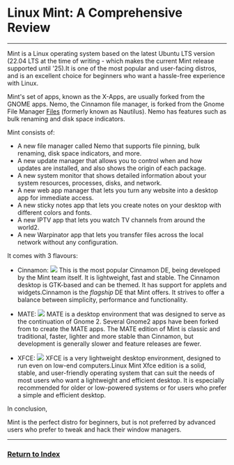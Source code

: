 # Linux Mint: A Comprehensive Review
---

Mint is a Linux operating system based on the latest Ubuntu LTS version (22.04 LTS at the time of writing - which makes the current Mint release supported until '25).It is one of the most popular and user-facing distros, and is an excellent choice for beginners who want a hassle-free experience with Linux.

Mint's set of apps, known as the X-Apps, are usually forked from the GNOME apps. Nemo, the Cinnamon file manager, is forked from the Gnome File Manager [Files](https://wiki.gnome.org/Apps/Files) (formerly known as Nautilus). Nemo has features such as bulk renaming and disk space indicators.

Mint consists of:
- A new file manager called Nemo that supports file pinning, bulk renaming, disk space indicators, and more.
- A new update manager that allows you to control when and how updates are installed, and also shows the origin of each package.
- A new system monitor that shows detailed information about your system resources, processes, disks, and network.
- A new web app manager that lets you turn any website into a desktop app for immediate access.
- A new sticky notes app that lets you create notes on your desktop with different colors and fonts.
- A new IPTV app that lets you watch TV channels from around the world2.
- A new Warpinator app that lets you transfer files across the local network without any configuration.

It comes with 3 flavours:
- Cinnamon:
![](https://i0.wp.com/9to5linux.com/wp-content/uploads/2022/12/lm211b.webp?resize=1400%2C800&ssl=1)
    This is the most popular Cinnamon DE, being developed by the Mint team itself. It is lightweight, fast and stable. The Cinnamon desktop is GTK-based and can be themed. It has support for applets and widgets.Cinnamon is the _flagship_ DE that Mint offers. It strives to offer a balance between simplicity, performance and functionality.

- MATE:
![](https://i0.wp.com/9to5linux.com/wp-content/uploads/2022/07/lm21m.webp?w=1860&ssl=1)
    MATE is a desktop environment that was designed to serve as the continuation of Gnome 2. Several Gnome2 apps have been forked from to create the MATE apps. The MATE edition of Mint is classic and traditional, faster, lighter and more stable than Cinnamon, but development is generally slower and feature releases are fewer.

- XFCE:
![](https://i0.wp.com/9to5linux.com/wp-content/uploads/2022/07/lm21x.webp?w=1860&ssl=1)
    XFCE is a very lightweight desktop environment, designed to run even on low-end computers.Linux Mint Xfce edition is a solid, stable, and user-friendly operating system that can suit the needs of most users who want a lightweight and efficient desktop. It is especially recommended for older or low-powered systems or for users who prefer a simple and efficient desktop.

In conclusion,

Mint is the perfect distro for beginners, but is not preferred by advanced users who prefer to tweak and hack their window managers.

---
### [Return to Index](../)